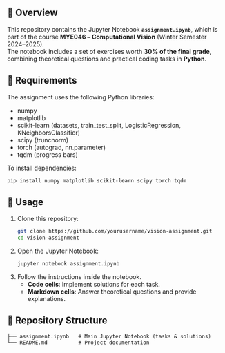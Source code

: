
## 📖 Overview
This repository contains the Jupyter Notebook **`assignment.ipynb`**, which is part of the course **ΜΥΕ046 – Computational Vision** (Winter Semester 2024–2025).  
The notebook includes a set of exercises worth **30% of the final grade**, combining theoretical questions and practical coding tasks in **Python**.

## 🧰 Requirements
The assignment uses the following Python libraries:
- numpy
- matplotlib
- scikit-learn (datasets, train_test_split, LogisticRegression, KNeighborsClassifier)
- scipy (truncnorm)
- torch (autograd, nn.parameter)
- tqdm (progress bars)

To install dependencies:
```bash
pip install numpy matplotlib scikit-learn scipy torch tqdm
```

## 🚀 Usage
1. Clone this repository:
   ```bash
   git clone https://github.com/yourusername/vision-assignment.git
   cd vision-assignment
   ```
2. Open the Jupyter Notebook:
   ```bash
   jupyter notebook assignment.ipynb
   ```
3. Follow the instructions inside the notebook.
   - **Code cells**: Implement solutions for each task.
   - **Markdown cells**: Answer theoretical questions and provide explanations.

## 📂 Repository Structure
```
├── assignment.ipynb   # Main Jupyter Notebook (tasks & solutions)
└── README.md          # Project documentation
```


